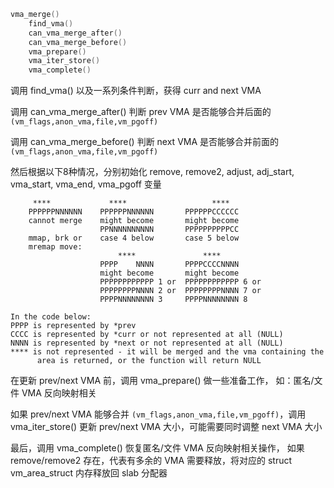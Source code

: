 ```c
vma_merge()
    find_vma()
    can_vma_merge_after()
    can_vma_merge_before()
    vma_prepare()
    vma_iter_store()
    vma_complete()
```

调用 find_vma() 以及一系列条件判断，获得 curr and next VMA

调用 can_vma_merge_after() 判断 prev VMA 是否能够合并后面的
`(vm_flags,anon_vma,file,vm_pgoff)`

调用 can_vma_merge_before() 判断 next VMA 是否能够合并前面的
`(vm_flags,anon_vma,file,vm_pgoff)`

然后根据以下8种情况，分别初始化 remove, remove2, adjust, adj_start,
vma_start, vma_end, vma_pgoff 变量

```
     ****             ****                   ****
    PPPPPPNNNNNN    PPPPPPNNNNNN       PPPPPPCCCCCC
    cannot merge    might become       might become
                    PPNNNNNNNNNN       PPPPPPPPPPCC
    mmap, brk or    case 4 below       case 5 below
    mremap move:
                        ****               ****
                    PPPP    NNNN       PPPPCCCCNNNN
                    might become       might become
                    PPPPPPPPPPPP 1 or  PPPPPPPPPPPP 6 or
                    PPPPPPPPNNNN 2 or  PPPPPPPPNNNN 7 or
                    PPPPNNNNNNNN 3     PPPPNNNNNNNN 8

In the code below:
PPPP is represented by *prev
CCCC is represented by *curr or not represented at all (NULL)
NNNN is represented by *next or not represented at all (NULL)
**** is not represented - it will be merged and the vma containing the
      area is returned, or the function will return NULL
```

在更新 prev/next VMA 前，调用 vma_prepare() 做一些准备工作，
如：匿名/文件 VMA 反向映射相关

如果 prev/next VMA 能够合并 `(vm_flags,anon_vma,file,vm_pgoff)`，调用
vma_iter_store() 更新 prev/next VMA 大小，可能需要同时调整 next VMA 大小

最后，调用 vma_complete() 恢复匿名/文件 VMA 反向映射相关操作，
如果 remove/remove2 存在，代表有多余的 VMA 需要释放，将对应的
struct vm_area_struct 内存释放回 slab 分配器
